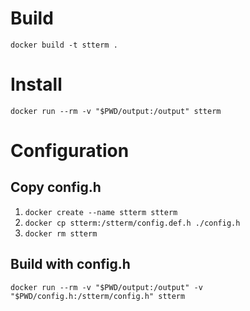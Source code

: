 # Build

`docker build -t stterm .`

# Install

`docker run --rm -v "$PWD/output:/output" stterm`

# Configuration

## Copy config.h

1. `docker create --name stterm stterm`
2. `docker cp stterm:/stterm/config.def.h ./config.h`
3. `docker rm stterm`

## Build with config.h

`docker run --rm -v "$PWD/output:/output" -v "$PWD/config.h:/stterm/config.h" stterm`
